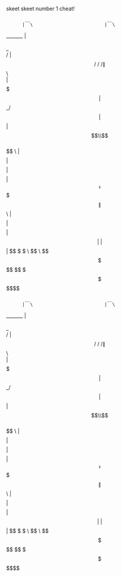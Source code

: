skeet skeet number 1 cheat!



           __                             __     
          |  \                           |  \    
  _______ | $$   __   ______    ______  _| $$_   
 /       \| $$  /  \ /      \  /      \|   $$ \  
|  $$$$$$$| $$_/  $$|  $$$$$$\|  $$$$$$\\$$$$$$  
 \$$    \ | $$   $$ | $$    $$| $$    $$ | $$ __ 
 _\$$$$$$\| $$$$$$\ | $$$$$$$$| $$$$$$$$ | $$|  \
|       $$| $$  \$$\ \$$     \ \$$     \  \$$  $$
 \$$$$$$$  \$$   \$$  \$$$$$$$  \$$$$$$$   \$$$$ 
                                                 
                                                 
           __                             __                                   
          |  \                           |  \    
  _______ | $$   __   ______    ______  _| $$_   
 /       \| $$  /  \ /      \  /      \|   $$ \  
|  $$$$$$$| $$_/  $$|  $$$$$$\|  $$$$$$\\$$$$$$  
 \$$    \ | $$   $$ | $$    $$| $$    $$ | $$ __ 
 _\$$$$$$\| $$$$$$\ | $$$$$$$$| $$$$$$$$ | $$|  \
|       $$| $$  \$$\ \$$     \ \$$     \  \$$  $$
 \$$$$$$$  \$$   \$$  \$$$$$$$  \$$$$$$$   \$$$$ 
                                                 
                                                 
                                                 
